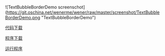 <!-- title: 简单的文字气泡框 for Swing -->
<!-- tag: java, swing -->
<!-- date: 2013/10/12 -->
<!-- state: published -->

![TextBubbleBorderDemo screenschot]
(https://git.oschina.net/wenerme/wener/raw/master/screenshot/TextBubbleBorderDemo.png "TextBubbleBorderDemo")

[代码下载](http://resources.wener.me/java/TextBubbleBorderDemo.java)

[程序下载](http://resources.wener.me/java/TextBubbleBorderDemo.jar)

[运行程序](http://resources.wener.me/java/TextBubbleBorderDemo.jnlp)
